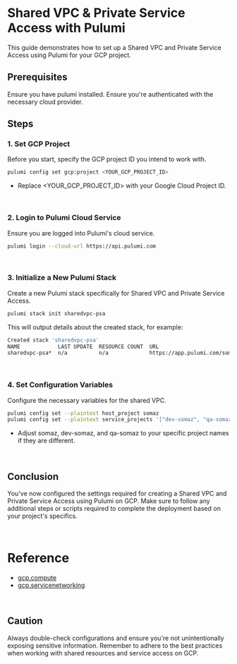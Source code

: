 # Shared VPC & Private Service Access with Pulumi
This guide demonstrates how to set up a Shared VPC and Private Service Access using Pulumi for your GCP project.

## Prerequisites
Ensure you have pulumi installed.
Ensure you're authenticated with the necessary cloud provider.

## Steps

### 1. Set GCP Project
Before you start, specify the GCP project ID you intend to work with.
```bash
pulumi config set gcp:project <YOUR_GCP_PROJECT_ID>
```
- Replace <YOUR_GCP_PROJECT_ID> with your Google Cloud Project ID.

<br/>

### 2. Login to Pulumi Cloud Service
Ensure you are logged into Pulumi's cloud service.
```bash
pulumi login --cloud-url https://api.pulumi.com
```

<br/>

### 3. Initialize a New Pulumi Stack
Create a new Pulumi stack specifically for Shared VPC and Private Service Access.
```bash
pulumi stack init sharedvpc-psa
```

This will output details about the created stack, for example:
```bash
Created stack 'sharedvpc-psa'
NAME            LAST UPDATE  RESOURCE COUNT  URL
sharedvpc-psa*  n/a          n/a             https://app.pulumi.com/somaz94/shared-vpc/sharedvpc-psa
```

<br/>

### 4. Set Configuration Variables
Configure the necessary variables for the shared VPC.
```bash
pulumi config set --plaintext host_project somaz
pulumi config set --plaintext service_projects '["dev-somaz", "qa-somaz"]'
```
- Adjust somaz, dev-somaz, and qa-somaz to your specific project names if they are different.

<br/>

## Conclusion
You've now configured the settings required for creating a Shared VPC and Private Service Access using Pulumi on GCP. Make sure to follow any additional steps or scripts required to complete the deployment based on your project's specifics.

<br/>

# Reference
- [gcp.compute](https://www.pulumi.com/registry/packages/gcp/api-docs/compute/#gcp-compute)
- [gcp.servicenetworking](https://www.pulumi.com/registry/packages/gcp/api-docs/servicenetworking/#gcp-servicenetworking)

<br/>

## Caution
Always double-check configurations and ensure you're not unintentionally exposing sensitive information. Remember to adhere to the best practices when working with shared resources and service access on GCP.
